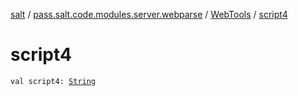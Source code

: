 [salt](../../index.md) / [pass.salt.code.modules.server.webparse](../index.md) / [WebTools](index.md) / [script4](./script4.md)

# script4

`val script4: `[`String`](https://kotlinlang.org/api/latest/jvm/stdlib/kotlin/-string/index.html)